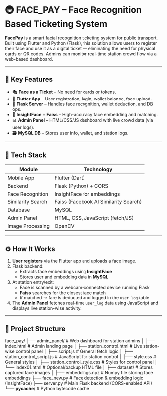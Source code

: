 # 🚇 FACE_PAY – Face Recognition Based Ticketing System

**FacePay** is a smart facial recognition ticketing system for public transport. Built using Flutter and Python (Flask), this solution allows users to register their face and use it as a digital ticket — eliminating the need for physical cards or QR codes. Admins can monitor real-time station crowd flow via a web-based dashboard.

---

## 🔑 Key Features

- 🎭 **Face as a Ticket** – No need for cards or tokens.
- 📲 **Flutter App** – User registration, login, wallet balance, face upload.
- 🧠 **Flask Server** – Handles face recognition, wallet deduction, and DB ops.
- 🧬 **InsightFace + Faiss** – High-accuracy face embedding and matching.
- 📊 **Admin Panel** – HTML/CSS/JS dashboard with live crowd data (via user logs).
- 🗃️ **MySQL DB** – Stores user info, wallet, and station logs.

---

## 🧰 Tech Stack

| Module         | Technology                         |
|----------------|-------------------------------------|
| Mobile App     | Flutter (Dart)                      |
| Backend        | Flask (Python) + CORS               |
| Face Recognition | InsightFace for embeddings        |
| Similarity Search | Faiss (Facebook AI Similarity Search) |
| Database       | MySQL                               |
| Admin Panel    | HTML, CSS, JavaScript (fetch/JS)    |
| Image Processing | OpenCV                            |

---

## ⚙️ How It Works

1. **User registers** via the Flutter app and uploads a face image.
2. Flask backend:
   - Extracts face embeddings using **InsightFace**
   - Stores user and embedding data in **MySQL**
3. At station entry/exit:
   - Face is scanned by a webcam-connected device running Flask
   - **Faiss** searches for the closest face match
   - If matched → fare is deducted and logged in the `user_log` table
4. The **Admin Panel** fetches real-time `user_log` data using JavaScript and displays live station-wise activity.

---

## 📁 Project Structure
face_pay/
├── admin_panel/                     # Web dashboard for station admins
│   ├── index.html                   # Admin landing page
│   ├── station_control.html         # Live station-wise control panel
│   ├── script.js                    # General fetch logic
│   ├── station_control_script.js    # JavaScript for station control
│   ├── style.css                    # General styles
│   ├── station_control_style.css    # Styles for control panel
│   └── index01.html                 # Optional/backup HTML file
│
├── dataset/                         # Stores captured face images
│
├── embeddings.npz                   # Numpy file storing face embeddings
├── face_new.py                      # Face detection & embedding logic (InsightFace)
├── server.py                        # Main Flask backend (CORS-enabled API)
└── __pycache__/                     # Python bytecode cache

